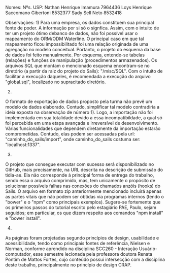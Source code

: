 Nomes:                              Nºs. USP:
Nathan Henrique Imamura             7964436
Loys Henrique Saccomano Gibertoni   8532377
Sady Sell Neto                      8532418

Observações:
1)
  Para uma empresa, os dados constituem sua principal fonte de poder. A
informação por si só o signfica.
  Assim, com o intuito de ter um projeto ótimo debanco de dados, não foi
possível usar o mapeamento do ORM/ODM Waterline. O principal caso em que tal
mapeamento ficou impossibilitado foi uma relação originada de uma agregação no
modelo conceitual. Portanto, o projeto do esquema da base de dados foi feito
manualmente. Por esquema, entende-se tabelas (relações) e funções de manipulação
(procedimentos armazenados).
  Os arquivos SQL que montam o mencionado esquema encontram-se no diretório (a
partir da raiz do projeto do Sails): "/misc/SQL". Com o intuito de facilitar a
execução daqueles, é recomendada a execução do arquivo "global.sql", localizado
no supracitado diretório.

2)
  O formato de exportação de dados proposto pela turma não prevê um modelo de
dados elaborado. Contudo, simplificar tal modelo contradiria a ideia exposta na
observação de número 1). Logo, a importação não foi implementada em sua
totalidade devido a essa incompatibildade, a qual só foi percebida em uma etapa
avançada e irreversível de desenvolvimento. Várias funcionalidades que dependem
diretamente da importação estarão comprometidas. Contudo, elas podem ser
acessadas pela url: "caminho_do_sails/import", onde caminho_do_sails costuma
ser: "localhost:1337".

3)
  O projeto que consegue executar com sucesso será disponibilizado no GitHub,
mais precisamente, na URL descrita na descrição de submissão do tidia-ae.
Ela não corresponde à principal forma de entrega do trabalho, sendo essa o
arquivo comprimido, mas, tem unicamente o propósito de solucionar possíveis
falhas nas conexões do chamados anzóis (hooks) do Sails.
  O arquivo em formato zip anteriormente mencionado incluirá apenas as partes
vitais que não podem ser obtidas via programas internos (tendo o "bower" e o
"npm" como principais exemplos). Sugere-se fortemente que os primeiros passos do
tutorial escrito pelo estagiário PAE, Paulo, sejam seguidos; em particular, os
que dizem respeito aos comandos "npm install" e "bower install".

4)
  As páginas foram projetadas segundo princípios de design, usabilidade e
acessibilidade, tendo como principais fontes de referência, Nielsen e Norman,
conforme aprendido na disciplina SCC260 - Interação Usuário-computador, esse
semestre lecionada pela professora doutora Renata Pontim de Mattos Fortes, cujo
conteúdo possui intersecção com a disciplina deste trabalho, principalmente
no princípio de design CRAP.

